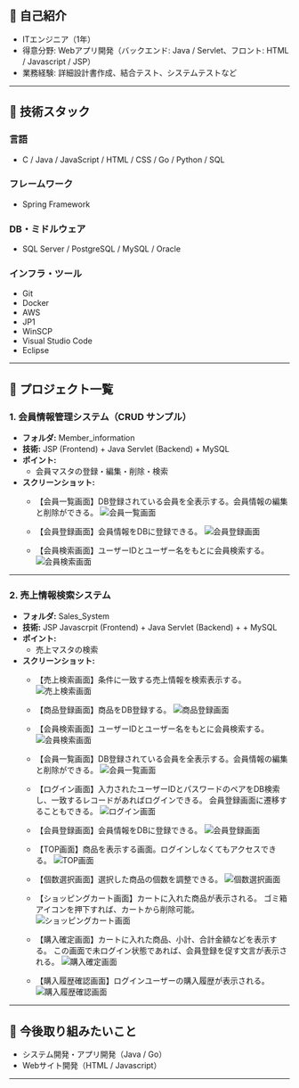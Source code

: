 ## 🔹 自己紹介
- ITエンジニア（1年）
- 得意分野: Webアプリ開発（バックエンド: Java / Servlet、フロント: HTML / Javascript / JSP）
- 業務経験: 詳細設計書作成、結合テスト、システムテストなど
 
---
 
## 🔹 技術スタック
### 言語
- C / Java / JavaScript / HTML / CSS / Go / Python / SQL
 
### フレームワーク
- Spring Framework
 
### DB・ミドルウェア
- SQL Server / PostgreSQL / MySQL / Oracle
 
### インフラ・ツール
- Git
- Docker 
- AWS
- JP1
- WinSCP
- Visual Studio Code
- Eclipse
 
---
 
## 🔹 プロジェクト一覧
 
### 1. 会員情報管理システム（CRUD サンプル）
- **フォルダ:** Member_information
- **技術:** JSP (Frontend) + Java Servlet (Backend) + MySQL
- **ポイント:**
  - 会員マスタの登録・編集・削除・検索
- **スクリーンショット:**
  - 【会員一覧画面】DB登録されている会員を全表示する。会員情報の編集と削除ができる。
  ![会員一覧画面](docs/images/Member_information_list.png)
  
  - 【会員登録画面】会員情報をDBに登録できる。
  ![会員登録画面](docs/images/Member_information_Register.png)
  
  - 【会員検索画面】ユーザーIDとユーザー名をもとに会員検索する。
  ![会員検索画面](docs/images/Member_information_Search.png)
---
 
### 2. 売上情報検索システム
- **フォルダ:** Sales_System
- **技術:** JSP Javascrpit (Frontend) + Java Servlet (Backend) + + MySQL  
- **ポイント:**
  - 売上マスタの検索
- **スクリーンショット:**  
  - 【売上検索画面】条件に一致する売上情報を検索表示する。
  ![売上検索画面](docs/images/Sales_System_Search.png)
  
  - 【商品登録画面】商品をDB登録する。
  ![商品登録画面](docs/images/Sales_System_Register.png)
  
  - 【会員検索画面】ユーザーIDとユーザー名をもとに会員検索する。
  ![会員検索画面](docs/images/Sales_System_SearchMember.png)
  
  - 【会員一覧画面】DB登録されている会員を全表示する。会員情報の編集と削除ができる。
  ![会員一覧画面](docs/images/Sales_System_MemberList.png)
  
  - 【ログイン画面】入力されたユーザーIDとパスワードのペアをDB検索し、一致するレコードがあればログインできる。
  会員登録画面に遷移することもできる。
  ![ログイン画面](docs/images/Sales_System_Login.png)
  
  - 【会員登録画面】会員情報をDBに登録できる。
  ![会員登録画面](docs/images/Sales_System_RegistMember.png)
  
  - 【TOP画面】商品を表示する画面。ログインしなくてもアクセスできる。
  ![TOP画面](docs/images/Sales_System_Top.png)
  
  - 【個数選択画面】選択した商品の個数を調整できる。
  ![個数選択画面](docs/images/Sales_System_Order.png)
  
  - 【ショッピングカート画面】カートに入れた商品が表示される。
  ゴミ箱アイコンを押下すれば、カートから削除可能。
  ![ショッピングカート画面](docs/images/Sales_System_ShoppingCart.png)
  
  - 【購入確定画面】カートに入れた商品、小計、合計金額などを表示する。
  この画面で未ログイン状態であれば、会員登録を促す文言が表示される。
  ![購入確定画面](docs/images/Sales_System_Payment.png)
  
  - 【購入履歴確認画面】ログインユーザーの購入履歴が表示される。
  ![購入履歴確認画面](docs/images/Sales_System_History.png)
  
---
 
## 🔹 今後取り組みたいこと  
- システム開発・アプリ開発（Java / Go）
- Webサイト開発（HTML / Javascript）
---
